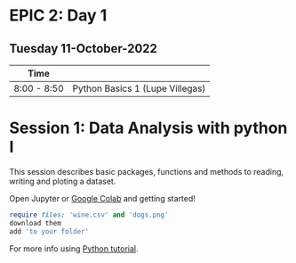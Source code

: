 # EPIC 2: Day 1

## Tuesday 11-October-2022

| Time  |  |
| ------------- | ------------- |
| 8:00 - 8:50  | Python Basics 1 (Lupe Villegas)  |

# Session 1: Data Analysis with python I
This session describes basic packages, functions and methods to reading, writing and ploting a dataset.   

Open Jupyter or [Google Colab](https://colab.research.google.com/)  and getting started!

```ruby
require files: 'wine.csv' and 'dogs.png'  
download them
add 'to your folder'
```
For more info using [Python tutorial](https://docs.python.org/3/tutorial/).  
